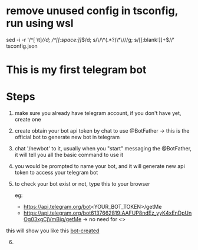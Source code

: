 # remove unused config in tsconfig, run using wsl

sed -i -r '/^[ \t]_\//d; /^[[:space:]]_$/d; s/\/\*(.*?)\*\///g; s/[[:blank:]]+$//' tsconfig.json

# This is my first telegram bot

# Steps

1. make sure you already have telegram account, if you don't have yet, create one
2. create obtain your bot api token by chat to use @BotFather -> this is the official bot to generate new bot in telegram
3. chat '/newbot' to it, usually when you "start" messaging the @BotFather, it will tell you all the basic command to use it
4. you would be prompted to name your bot, and it will generate new api token to access your telegram bot
5. to check your bot exist or not, type this to your browser

   eg:

   - https://api.telegram.org/bot<YOUR_BOT_TOKEN>/getMe
   - https://api.telegram.org/bot6137662819:AAFUP8ndEz_yyK4xEnDpUnOg03xgCjVmBig/getMe -> no need for <>

this will show you like this [bot-created](./images/checkBot.png)

6.
